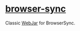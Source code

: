 [browser-sync]
==============

Classic [WebJar] for BrowserSync.

[browser-sync]: http://www.browsersync.io/
[WebJar]: http://webjars.org
